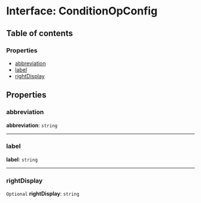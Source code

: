 # Interface: ConditionOpConfig

## Table of contents

### Properties

* [abbreviation](/auto-docs/form-materials/interfaces/ConditionOpConfig.md#abbreviation)
* [label](/auto-docs/form-materials/interfaces/ConditionOpConfig.md#label)
* [rightDisplay](/auto-docs/form-materials/interfaces/ConditionOpConfig.md#rightdisplay)

## Properties

### abbreviation

**abbreviation**: `string`

***

### label

**label**: `string`

***

### rightDisplay

`Optional` **rightDisplay**: `string`
